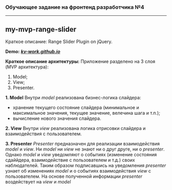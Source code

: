 ### Обучающее задание на фронтенд разработчика №4
***

## my-mvp-range-slider

Краткое описание:
Range Slider Plugin on jQuery.

**Demo:**
***[kv-work.github.io](http://kv-work.github.io/the_4nd_task/)***

**Краткое описание архитектуры:**
Приложение разделено на 3 слоя (MVP архитектура):
1. Model;
2. View;
3. Presenter.

**1. Model**
Внутри *model* реализована бизнес-логика слайдера:
- хранение текущего состояние слайдера (минимальное и максимальное значения, текущее значение, велечина шага и т.п.);
- вычисление нового значения слайдера. 

**2. View**
Внутри *view* реализована логика отрисовки слайдера и взаимодействия с пользователем.

**3. Presenter**
*Presenter* предназначен для реализации взаимодействия *model* и *view*.
Ни *model* ни *view* не знают ни о друг друге, ни о *presenter*. Однако *model* и *view* уведомляют о событиях (изменение состояния сдаййдера, взаимодействие с пользователем и т.д.) своих наблюдателей. Таким образом подписавшись на уведомления *presenter* узнает об изменениях *model* и о событиях взаимодействия *view* с пользователем. На основе полученной информации *presenter* воздействует на *view* и *model*